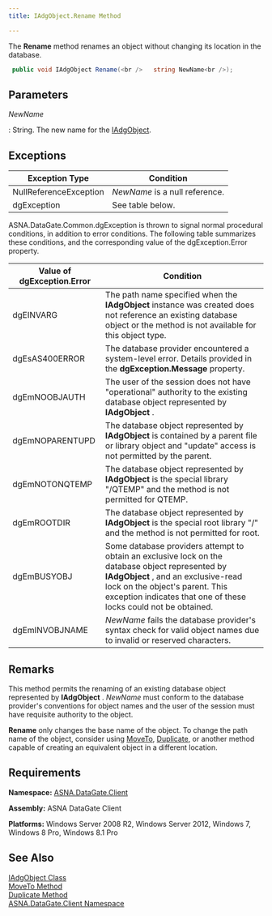 ```yaml
---
title: IAdgObject.Rename Method

---
```


The **Rename** method renames an object without changing its location in the database.

```cs
 public void IAdgObject Rename(<br />   string NewName<br />);
```

## Parameters



 *NewName* 

: 
String. The new name for the [IAdgObject](iadg-object-class.html).



## Exceptions



| Exception Type | Condition |
| ---- | ---- |
| NullReferenceException | *NewName* is a null reference. |
| dgException | See table below. |



ASNA.DataGate.Common.dgException is thrown to signal normal procedural conditions, in addition to error conditions. The following table summarizes these conditions, and the corresponding value of the dgException.Error property.
<br />



| Value of dgException.Error | Condition |
| ---- | ---- |
| dgEINVARG | The path name specified when the **IAdgObject** instance was created does not reference an existing database object or the method is not available for this object type. |
| dgEsAS400ERROR | The database provider encountered a system-level error. Details provided in the **dgException.Message** property. |
| dgEmNOOBJAUTH | The user of the session does not have "operational" authority to the existing database object represented by **IAdgObject** . |
| dgEmNOPARENTUPD | The database object represented by **IAdgObject** is contained by a parent file or library object and "update" access is not permitted by the parent. |
| dgEmNOTONQTEMP | The database object represented by **IAdgObject** is the special library "/QTEMP" and the method is not permitted for QTEMP. |
| dgEmROOTDIR | The database object represented by **IAdgObject** is the special root library "/" and the method is not permitted for root. |
| dgEmBUSYOBJ | Some database providers attempt to obtain an exclusive lock on the database object represented by **IAdgObject** , and an exclusive-read lock on the object's parent. This exception indicates that one of these locks could not be obtained. |
| dgEmINVOBJNAME | *NewName* fails the database provider's syntax check for valid object names due to invalid or reserved characters. |



## Remarks

This method permits the renaming of an existing database object represented by **IAdgObject** . *NewName* must conform to the database provider's conventions for object names and the user of the session must have requisite authority to the object.

**Rename** only changes the base name of the object. To change the path name of the object, consider using [MoveTo](iadg-object-class-move-to_method.html), [Duplicate](iadg-object-class-duplicate-method.html), or another method capable of creating an equivalent object in a different location.
## Requirements

<span> **Namespace:** [ASNA.DataGate.Client](datagate-client-namespace.html) </span> 

<span> **Assembly:** ASNA DataGate Client</span> 

<span> **Platforms:** Windows Server 2008 R2, Windows Server 2012, Windows 7, Windows 8 Pro, Windows 8.1 Pro</span> 
## See Also


[IAdgObject Class](iadg-object-class.html)
      <br />
[MoveTo Method](iadg-object-class-move-to_method.html)
      <br />
[Duplicate Method](iadg-object-class-duplicate-method.html)
      <br />
[ASNA.DataGate.Client Namespace](datagate-client-namespace.html)

